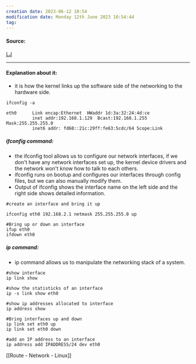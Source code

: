 ```yaml
---
creation date: 2023-06-12 10:54
modification date: Monday 12th June 2023 10:54:44
tag: 
---
```


#### Source:
[LJ](https://linuxjourney.com/lesson/network-interfaces)

--------------------------------------

#### Explanation about it:

* it is how the kernel links up the software side of the networking to the hardware side.

```
ifconfig -a
  
eth0      Link encap:Ethernet  HWaddr 1d:3a:32:24:4d:ce  
          inet addr:192.168.1.129  Bcast:192.168.1.255  Mask:255.255.255.0 
          inet6 addr: fd60::21c:29ff:fe63:5cdc/64 Scope:Link
```


##### ifconfig command:

* the ifconfig tool allows us to configure our network interfaces, if we don't have any network interfaces set up, the kernel device drivers and the network won't know how to talk to each others.
* ifconfig runs on bootup and configures our interfaces through config files, but we can also manually modify them.
* Output of ifconfig shows the interface name on the left side and the right side shows detailed information.


```
#create an interface and bring it up

ifconfig eth0 192.168.2.1 netmask 255.255.255.0 up
```

```
#Bring up or down an interface
ifup eth0
ifdown eth0
```

##### ip command:

* ip command allows us to manipulate the networking stack of a system.

```
#show interface
ip link show

#show the statisticks of an interface
ip -s link show eth0

#show ip addresses allocated to interface
ip address show

#Bring interfaces up and down
ip link set eth0 up
ip link set eth0 down

#add an IP address to an interface
ip address add IPADDRESS/24 dev eth0
```


[[Route - Network - Linux]]




